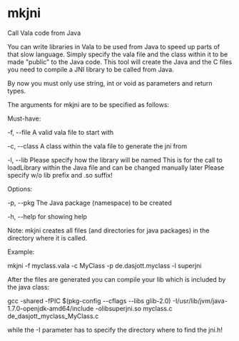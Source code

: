 mkjni
=====

Call Vala code from Java

You can write libraries in Vala to be used from Java to speed up parts of that slow language.
Simply specify the vala file and the class within it to be made "public" to the Java code.
This tool will create the Java and the C files you need to compile a JNI library to be called from Java.

By now you must only use string, int or void as parameters and return types.

The arguments for mkjni are to be specified as follows:

Must-have:

-f, --file <vala file>    A valid vala file to start with

-c, --class <class name>  A class within the vala file to generate the jni from

-l, --lib <lib name>      Please specify how the library will be named
                          This is for the call to loadLibrary within the Java file
                          and can be changed manually later
                          Please specify w/o lib prefix and .so suffix!


Options:

-p, --pkg <package>       The Java package (namespace) to be created

-h, --help for showing help

Note: mkjni creates all files (and directories for java packages) in the directory where it is called.

Example:

  mkjni -f myclass.vala -c MyClass -p de.dasjott.myclass -l superjni


After the files are generated you can compile your lib which is included by the java class:

  gcc -shared -fPIC $(pkg-config --cflags --libs glib-2.0) -I/usr/lib/jvm/java-1.7.0-openjdk-amd64/include -olibsuperjni.so myclass.c de_dasjott_myclass_MyClass.c

while the -I parameter has to specify the directory where to find the jni.h!

